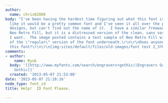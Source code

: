 ```yaml
---
author:
  name: chris82080
body: "I've been having the hardest time figuring out what this font is!  It seems
  like it would be a pretty common font and I've seen it all over the place in different
  designs, but can't find out the name of it.  I have a similar freeware font called
  Neo Retro Fill, but it is a distressed version of the clean, sans serif font that
  I want.  The image posted contains a text sample of Neo Retro Fill with two examples
  of the \"regular\" version of the font underneath.\r\n\r\nDoes anyone recognize
  this font?\r\n\r\n[img:sites/default/files/old-images/font test 2_3700.JPG]"
comments:
- author:
    name: Ryuk
  body: '[[http://www.myfonts.com/search/engravers+gothic/|Engravers Gothic]]/[[http://www.myfonts.com/search/blair/|Blair]]/[[http://www.myfonts.com/search/sackers+gothic/|Sackers
    Gothic]]'
  created: '2013-05-07 21:53:08'
date: '2013-05-07 21:18:16'
node_type: font_id
title: Help!  ID Font Please.

---
```

